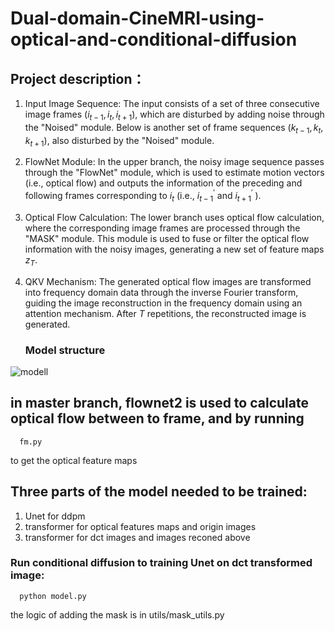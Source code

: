 # Dual-domain-CineMRI-using-optical-and-conditional-diffusion
## Project description：
1. Input Image Sequence: The input consists of a set of three consecutive image frames $\left(i_{t-1}, i_t, i_{t+1}\right)$, which are disturbed by adding noise through the "Noised" module. Below is another set of frame sequences $\left(k_{t-1}, k_t, k_{t+1}\right)$, also disturbed by the "Noised" module.
2. FlowNet Module: In the upper branch, the noisy image sequence passes through the "FlowNet" module, which is used to estimate motion vectors (i.e., optical flow) and outputs the information of the preceding and following frames corresponding to $i_t$ (i.e., $i_{t-1}^{\prime}$ and $i_{t+1}^{\prime}$ ).
3. Optical Flow Calculation: The lower branch uses optical flow calculation, where the corresponding image frames are processed through the "MASK" module. This module is used to fuse or filter the optical flow information with the noisy images, generating a new set of feature maps $z_T$.
4. QKV Mechanism: The generated optical flow images are transformed into frequency domain data through the inverse Fourier transform, guiding the image reconstruction in the frequency domain using an attention mechanism. After $T$ repetitions, the reconstructed image is generated.

   ### Model structure
![modell](https://github.com/user-attachments/assets/195c15f8-3f22-4ae9-b05b-bcb78cc05e82)

## in master branch, flownet2 is used to calculate optical flow between to frame, and by running
      fm.py 
   to get the optical feature maps

## Three parts of the model needed to be trained:
1. Unet for ddpm
2. transformer for optical features maps and origin images
3. transformer for dct images and images reconed above
   

### Run conditional diffusion to training Unet on dct transformed image:
      python model.py

the logic of adding the mask is in utils/mask_utils.py
